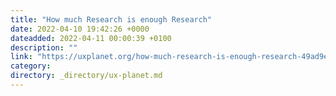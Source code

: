 ```yaml
---
title: "How much Research is enough Research"
date: 2022-04-10 19:42:26 +0000
dateadded: 2022-04-11 00:00:39 +0100
description: ""
link: "https://uxplanet.org/how-much-research-is-enough-research-49ad9e6aecc1?source=rss----819cc2aaeee0---4"
category:
directory: _directory/ux-planet.md
---
```

